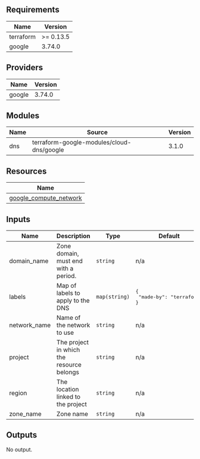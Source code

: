 ## Requirements

| Name | Version |
|------|---------|
| terraform | >= 0.13.5 |
| google | 3.74.0 |

## Providers

| Name | Version |
|------|---------|
| google | 3.74.0 |

## Modules

| Name | Source | Version |
|------|--------|---------|
| dns | terraform-google-modules/cloud-dns/google | 3.1.0 |

## Resources

| Name |
|------|
| [google_compute_network](https://registry.terraform.io/providers/hashicorp/google/3.74.0/docs/data-sources/compute_network) |

## Inputs

| Name | Description | Type | Default | Required |
|------|-------------|------|---------|:--------:|
| domain\_name | Zone domain, must end with a period. | `string` | n/a | yes |
| labels | Map of labels to apply to the DNS | `map(string)` | <pre>{<br>  "made-by": "terraform"<br>}</pre> | no |
| network\_name | Name of the network to use | `string` | n/a | yes |
| project | The project in which the resource belongs | `string` | n/a | yes |
| region | The location linked to the project | `string` | n/a | yes |
| zone\_name | Zone name | `string` | n/a | yes |

## Outputs

No output.
